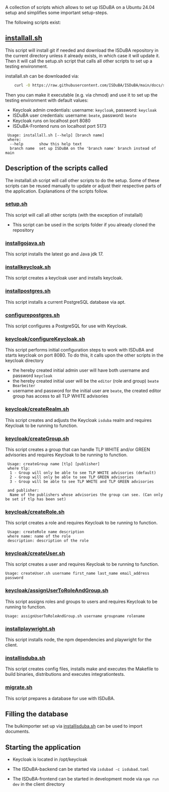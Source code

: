 <!--
 This file is Free Software under the Apache-2.0 License
 without warranty, see README.md and LICENSES/Apache-2.0.txt for details.

 SPDX-License-Identifier: Apache-2.0

 SPDX-FileCopyrightText: 2024 German Federal Office for Information Security (BSI) <https://www.bsi.bund.de>
 Software-Engineering: 2024 Intevation GmbH <https://intevation.de>
-->

A collection of scripts which allows to set up ISDuBA on a Ubuntu 24.04 setup and simplifies
some important setup-steps.

The following scripts exist:

## [installall.sh](https://github.com/ISDuBA/ISDuBA/blob/main/docs/scripts/installall.sh)
This script will install git if needed and download the ISDuBA repository in the current directory unless it already exists, in which case it will update it.
Then it will call the setup.sh script that calls all other scripts to set up a testing environment.

installall.sh can be downloaded via:
``` bash
    curl -O https://raw.githubusercontent.com/ISDuBA/ISDuBA/main/docs/scripts/installall.sh
```
Then you can make it executable (e.g. via chmod) and use it to set up the testing environment with default values:
 * Keycloak admin credentials: username: ```keycloak```, password: ```keycloak```
 * ISDuBA user credentials: username: ```beate```, password: ```beate```
 * Keycloak runs on localhost port 8080
 * ISDuBA-Frontend runs on localhost port 5173

``` 
 Usage: installall.sh [--help] [branch name]
 where:
  --help       show this help text
  branch name  set up ISDuBA on the 'branch name' branch instead of main
```

## Description of the scripts called
The installall.sh script will call other scripts to do the setup. Some of these scripts
can be reused manually to update or adjust their respective parts of the application.
Explanations of the scripts follow.

### [setup.sh](https://github.com/ISDuBA/ISDuBA/blob/main/docs/scripts/setup.sh)
This script will call all other scripts (with the exception of installall)
 - This script can be used in the scripts folder if you already cloned the repository

### [installgojava.sh](https://github.com/ISDuBA/ISDuBA/blob/main/docs/scripts/installgojava.sh)
This script installs the latest go and Java jdk 17.

### [installkeycloak.sh](https://github.com/ISDuBA/ISDuBA/blob/main/docs/scripts/installkeycloak.sh)
This script creates a keycloak user and installs keycloak.

### [installpostgres.sh](https://github.com/ISDuBA/ISDuBA/blob/main/docs/scripts/installpostgres.sh)
This script installs a current PostgreSQL database via apt.

### [configurepostgres.sh](https://github.com/ISDuBA/ISDuBA/blob/main/docs/scripts/configurepostgres.sh)
This script configures a PostgreSQL for use with Keycloak.

### [keycloak/configureKeycloak.sh](https://github.com/ISDuBA/ISDuBA/blob/main/docs/scripts/keycloak/configurekeycloak.sh)
This script performs initial configuration steps to work with ISDuBA and starts keycloak on port 8080.
To do this, it calls upon the other scripts in the keycloak directory
   - the hereby created initial admin user will have both username and password ```keycloak```
   - the hereby created initial user will be the ``` editor ``` (role and group) ``` beate Bearbeiter ```
   - username and password for the initial user are ```beate```, the created editor group has access to all TLP WHITE advisories

### [keycloak/createRealm.sh](https://github.com/ISDuBA/ISDuBA/blob/main/docs/scripts/keycloak/createRealm.sh)
This script creates and adjusts the Keycloak ```isduba``` realm and requires Keycloak to be running to function.

### [keycloak/createGroup.sh](https://github.com/ISDuBA/ISDuBA/blob/main/docs/scripts/keycloak/createGroup.sh)
<!---
 TODO: either needs to be expanded to cover all TLP levels and utilizing proper flags, or needs to be reworked
-->
This script creates a group that can handle TLP WHITE and/or GREEN advisories and requires Keycloak to be running to function.
``` 
 Usage: createGroup name [tlp] [publisher]
 where tlp:
  1 - Group will only be able to see TLP WHITE advisories (default) 
  2 - Group will only be able to see TLP GREEN advisories
  3 - Group will be able to see TLP WHITE and TLP GREEN advisories

 and publisher:
  Name of the publishers whose advisories the group can see. (Can only be set if tlp has been set)
```
### [keycloak/createRole.sh](https://github.com/ISDuBA/ISDuBA/blob/main/docs/scripts/keycloak/createRole.sh)
This script creates a role and requires Keycloak to be running to function.

```
 Usage: createRole name description
 where name: name of the role
 description: description of the role
```
### [keycloak/createUser.sh](https://github.com/ISDuBA/ISDuBA/blob/main/docs/scripts/keycloak/createUser.sh)
This script creates a user and requires Keycloak to be running to function.
```
Usage: createUser.sh username first_name last_name email_address password
```
### [keycloak/assignUserToRoleAndGroup.sh](https://github.com/ISDuBA/ISDuBA/blob/main/docs/scripts/keycloak/assignUserToRoleAndGroup.sh)
This script assigns roles and groups to users and requires Keycloak to be running to function.
```
Usage: assignUserToRoleAndGroup.sh username groupname rolename
```
### [installplaywright.sh](https://github.com/ISDuBA/ISDuBA/blob/main/docs/scripts/installplaywright.sh)
This script installs node, the npm dependencies and playwright for the client.

###  [installisduba.sh](https://github.com/ISDuBA/ISDuBA/blob/main/docs/scripts/installisduba.sh)
This script creates config files, installs make and executes the Makefile to build binaries, distributions and executes integrationtests.

### [migrate.sh](https://github.com/ISDuBA/ISDuBA/blob/main/docs/scripts/migrate.sh)
This script prepares a database for use with ISDuBA.

## Filling the database
The bulkimporter set up via [installisduba.sh](https://github.com/ISDuBA/ISDuBA/blob/groups_not_roles_scripts/docs/scripts/README.md#installisdubash) can be used to import documents.

## Starting the application

 * Keycloak is located in /opt/keycloak

 * The ISDuBA-backend can be started via ```isdubad -c isdubad.toml```

 * The ISDuBA-frontend can be started in development mode via ```npm run dev``` in the client directory
